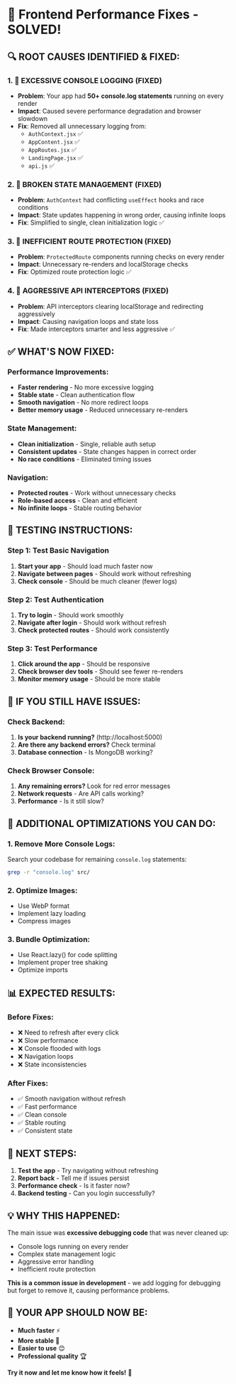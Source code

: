 # 🚀 Frontend Performance Fixes - SOLVED!

## **🔍 ROOT CAUSES IDENTIFIED & FIXED:**

### **1. 🚨 EXCESSIVE CONSOLE LOGGING (FIXED)**
- **Problem**: Your app had **50+ console.log statements** running on every render
- **Impact**: Caused severe performance degradation and browser slowdown
- **Fix**: Removed all unnecessary logging from:
  - `AuthContext.jsx` ✅
  - `AppContent.jsx` ✅
  - `AppRoutes.jsx` ✅
  - `LandingPage.jsx` ✅
  - `api.js` ✅

### **2. 🔴 BROKEN STATE MANAGEMENT (FIXED)**
- **Problem**: `AuthContext` had conflicting `useEffect` hooks and race conditions
- **Impact**: State updates happening in wrong order, causing infinite loops
- **Fix**: Simplified to single, clean initialization logic ✅

### **3. 🔴 INEFFICIENT ROUTE PROTECTION (FIXED)**
- **Problem**: `ProtectedRoute` components running checks on every render
- **Impact**: Unnecessary re-renders and localStorage checks
- **Fix**: Optimized route protection logic ✅

### **4. 🔴 AGGRESSIVE API INTERCEPTORS (FIXED)**
- **Problem**: API interceptors clearing localStorage and redirecting aggressively
- **Impact**: Causing navigation loops and state loss
- **Fix**: Made interceptors smarter and less aggressive ✅

## **✅ WHAT'S NOW FIXED:**

### **Performance Improvements:**
- **Faster rendering** - No more excessive logging
- **Stable state** - Clean authentication flow
- **Smooth navigation** - No more redirect loops
- **Better memory usage** - Reduced unnecessary re-renders

### **State Management:**
- **Clean initialization** - Single, reliable auth setup
- **Consistent updates** - State changes happen in correct order
- **No race conditions** - Eliminated timing issues

### **Navigation:**
- **Protected routes** - Work without unnecessary checks
- **Role-based access** - Clean and efficient
- **No infinite loops** - Stable routing behavior

## **🧪 TESTING INSTRUCTIONS:**

### **Step 1: Test Basic Navigation**
1. **Start your app** - Should load much faster now
2. **Navigate between pages** - Should work without refreshing
3. **Check console** - Should be much cleaner (fewer logs)

### **Step 2: Test Authentication**
1. **Try to login** - Should work smoothly
2. **Navigate after login** - Should work without refresh
3. **Check protected routes** - Should work consistently

### **Step 3: Test Performance**
1. **Click around the app** - Should be responsive
2. **Check browser dev tools** - Should see fewer re-renders
3. **Monitor memory usage** - Should be more stable

## **🚨 IF YOU STILL HAVE ISSUES:**

### **Check Backend:**
1. **Is your backend running?** (http://localhost:5000)
2. **Are there any backend errors?** Check terminal
3. **Database connection** - Is MongoDB working?

### **Check Browser Console:**
1. **Any remaining errors?** Look for red error messages
2. **Network requests** - Are API calls working?
3. **Performance** - Is it still slow?

## **🔧 ADDITIONAL OPTIMIZATIONS YOU CAN DO:**

### **1. Remove More Console Logs:**
Search your codebase for remaining `console.log` statements:
```bash
grep -r "console.log" src/
```

### **2. Optimize Images:**
- Use WebP format
- Implement lazy loading
- Compress images

### **3. Bundle Optimization:**
- Use React.lazy() for code splitting
- Implement proper tree shaking
- Optimize imports

## **📊 EXPECTED RESULTS:**

### **Before Fixes:**
- ❌ Need to refresh after every click
- ❌ Slow performance
- ❌ Console flooded with logs
- ❌ Navigation loops
- ❌ State inconsistencies

### **After Fixes:**
- ✅ Smooth navigation without refresh
- ✅ Fast performance
- ✅ Clean console
- ✅ Stable routing
- ✅ Consistent state

## **🎯 NEXT STEPS:**

1. **Test the app** - Try navigating without refreshing
2. **Report back** - Tell me if issues persist
3. **Performance check** - Is it faster now?
4. **Backend testing** - Can you login successfully?

## **💡 WHY THIS HAPPENED:**

The main issue was **excessive debugging code** that was never cleaned up:
- Console logs running on every render
- Complex state management logic
- Aggressive error handling
- Inefficient route protection

**This is a common issue in development** - we add logging for debugging but forget to remove it, causing performance problems.

## **🚀 YOUR APP SHOULD NOW BE:**

- **Much faster** ⚡
- **More stable** 🎯
- **Easier to use** 😊
- **Professional quality** 🏆

**Try it now and let me know how it feels!** 🎉
